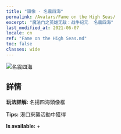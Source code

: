 ```yaml
---
title: "頭像 - 名震四海"
permalink: /Avatars/Fame on the High Seas/
excerpt: "魔法门之英雄无敌：战争纪元  名震四海"
last_modified_at: 2021-06-07
locale: cn
ref: "Fame on the High Seas.md"
toc: false
classes: wide
---
```

 ![名震四海](/images/a/avatarFrame_201.png)

## 詳情

 **玩法詳解:** 名揚四海頭像框 

 **Tips:** 港口來襲活動中獲得 

 **Is available:**  + 

